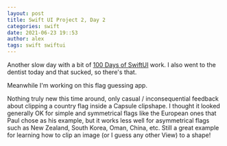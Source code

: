 ```yaml
---
layout: post
title: Swift UI Project 2, Day 2
categories: swift
date: 2021-06-23 19::53
author: alex
tags: swift swiftui
---
```


Another slow day with a bit of [100 Days of SwiftUI](https://www.hackingwithswift.com/100/swiftui) work. I also went to the dentist today and that sucked, so there's that.

Meanwhile I'm working on this flag guessing app. 

Nothing truly new this time around, only casual / inconsequential feedback about clipping a country flag inside a Capsule clipshape. I thought it looked generally OK for simple and symmetrical flags like the European ones that Paul chose as his example, but it works less well for asymmetrical flags such as New Zealand, South Korea, Oman, China, etc. Still a great example for learning how to clip an image (or I guess any other View) to a shape!
